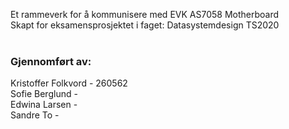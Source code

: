 Et rammeverk for å kommunisere med EVK AS7058 Motherboard <br />
Skapt for eksamensprosjektet i faget: Datasystemdesign TS2020 <br /> <br />
<h3>Gjennomført av:</h3>
Kristoffer Folkvord - 260562 <br />
Sofie Berglund - <br />
Edwina Larsen - <br />
Sandre To - <br />
